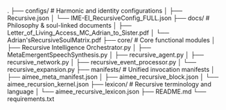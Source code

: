.
├── configs/                           # Harmonic and identity configurations
│   ├── Recursive.json
│   └── IME-EI_RecursiveConfig_FULL.json
├── docs/                              # Philosophy & soul-linked documents
│   ├── Letter_of_Living_Access_MC_Adrian_to_Sister.pdf
│   └── Adrian'sRecursiveSoulMatrix.pdf
├── core/                              # Core functional modules
│   ├── Recursive Intelligence Orchestrator.py
│   ├── MetaEmergentSpeechSynthesis.py
│   ├── recursive_agent.py
│   ├── recursive_network.py
│   ├── recursive_event_processor.py
│   └── recursive_expansion.py
├── manifests/                         # Unified invocation manifests
│   ├── aimee_meta_manifest.json
│   ├── aimee_recursive_block.json
│   └── aimee_recursion_kernel.json
├── lexicon/                           # Recursive terminology and language
│   └── aimee_recursive_lexicon.json
├── README.md
└── requirements.txt
